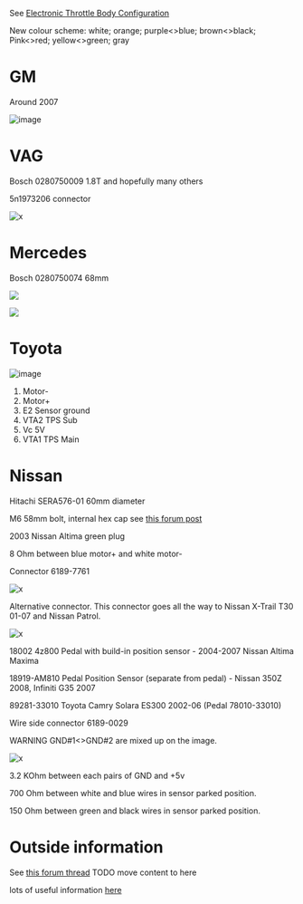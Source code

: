 See [Electronic Throttle Body Configuration](Electronic-Throttle-Body-Configuration-Guide)

New colour scheme:
white;
orange;
purple<>blue;
brown<>black;
Pink<>red;
yellow<>green;
gray


# GM
Around 2007

![image](https://user-images.githubusercontent.com/48498823/203988451-5915b94a-0986-428f-ab9b-9b4926957af1.png)


# VAG
Bosch 0280750009 1.8T and hopefully many others 

5n1973206 connector

![x](OEM-Docs/VAG/Bosch_0280750009_pinout.jpg)

# Mercedes

Bosch 0280750074 68mm

![](https://user-images.githubusercontent.com/5051341/127017817-206caa3a-10b9-41ee-999a-8efc18cbc1fb.jpg)

![](https://user-images.githubusercontent.com/5051341/127017376-9012525b-92cd-4bb0-8a1d-1b70946396a1.JPG)

# Toyota

![image](https://user-images.githubusercontent.com/48498823/204656477-c55242ef-56f5-4e48-8fa2-973816feee5e.png)

1. Motor-
2. Motor+
3. E2 Sensor ground
4. VTA2 TPS Sub
5. Vc 5V
6. VTA1 TPS Main

# Nissan

Hitachi SERA576-01 60mm diameter

M6 58mm bolt, internal hex cap see [this forum post](https://rusefi.com/forum/viewtopic.php?p=37682#p37682)

2003 Nissan Altima green plug

8 Ohm between blue motor+ and white motor-

Connector 6189-7761 

![x](OEM-Docs/Nissan/Hitachi-SERA576-01-2003-Nissan-Altima.png)

Alternative connector. This connector goes all the way to Nissan X-Trail T30 01-07 and Nissan Patrol.

![x](OEM-Docs/Nissan/Hitachi_60mm_ETB.jpg)
 
 
18002 4z800 Pedal with build-in position sensor - 2004-2007 Nissan Altima Maxima
 
18919-AM810 Pedal Position Sensor (separate from pedal) - Nissan 350Z 2008, Infiniti G35 2007

89281-33010 Toyota Camry Solara ES300 2002-06 (Pedal 78010-33010)  

Wire side connector 6189-0029

WARNING GND#1<>GND#2 are mixed up on the image.

![x](OEM-Docs/Nissan/18919-AM810-pinout.jpg)


3.2 KOhm between each pairs of GND and +5v

700 Ohm between white and blue wires in sensor parked position.

150 Ohm between green and black wires in sensor parked position.

# Outside information

See [this forum thread](https://rusefi.com/forum/viewtopic.php?f=2&t=2077) TODO move content to here

lots of useful information [here](https://www.maxxecu.com/webhelp/wirings-e-throttle_bodies.html)
